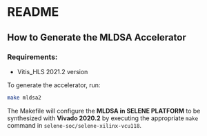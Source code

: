 # README
## How to Generate the MLDSA Accelerator

### Requirements:

- Vitis\_HLS 2021.2 version

To generate the accelerator, run:

```sh
make mldsa2
```

The Makefile will configure the **MLDSA in SELENE PLATFORM** to be synthesized with **Vivado 2020.2** by executing the appropriate `make` command in `selene-soc/selene-xilinx-vcu118`.